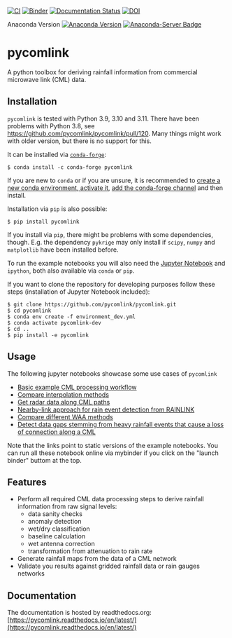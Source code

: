 [![CI](https://github.com/pycomlink/pycomlink/actions/workflows/main.yml/badge.svg?branch=master)](https://github.com/pycomlink/pycomlink/actions/workflows/main.yml)
[![Binder](https://mybinder.org/badge_logo.svg)](https://mybinder.org/v2/gh/pycomlink/pycomlink/master)
[![Documentation Status](https://readthedocs.org/projects/pycomlink/badge/?version=latest)](https://pycomlink.readthedocs.io/en/latest/)
[![DOI](https://zenodo.org/badge/DOI/10.5281/zenodo.4810169.svg)](https://doi.org/10.5281/zenodo.4810169)

Anaconda Version [![Anaconda Version](https://anaconda.org/conda-forge/pycomlink/badges/version.svg)](https://anaconda.org/conda-forge/pycomlink) [![Anaconda-Server Badge](https://anaconda.org/conda-forge/pycomlink/badges/latest_release_date.svg)](https://anaconda.org/conda-forge/pycomlink)

pycomlink
=========

A python toolbox for deriving rainfall information from commercial microwave link (CML) data.

Installation
------------

`pycomlink` is tested with Python 3.9, 3.10 and 3.11. There have been problems with Python 3.8, see https://github.com/pycomlink/pycomlink/pull/120. Many things might work with older version, but there is no support for this.

It can be installed via [`conda-forge`](https://conda-forge.org/):

    $ conda install -c conda-forge pycomlink

If you are new to `conda` or if you are unsure, it is recommended to [create a new conda environment, activate it](https://docs.conda.io/projects/conda/en/latest/user-guide/tasks/manage-environments.html#creating-an-environment-with-commands), [add the conda-forge channel](https://conda-forge.org/) and then install.

Installation via `pip` is also possible:

    $ pip install pycomlink

If you install via `pip`, there might be problems with some dependencies, though. E.g. the dependency `pykrige` may only install if `scipy`, `numpy` and `matplotlib` have been installed before.

To run the example notebooks you will also need the [Jupyter Notebook](https://jupyter.org/)
and `ipython`, both also available via `conda` or `pip`.

If you want to clone the repository for developing purposes follow these steps (installation of Jupyter Notebook included):

    $ git clone https://github.com/pycomlink/pycomlink.git
    $ cd pycomlink
    $ conda env create -f environment_dev.yml
    $ conda activate pycomlink-dev
    $ cd ..
    $ pip install -e pycomlink

Usage
-----

The following jupyter notebooks showcase some use cases of `pycomlink`

 * [Basic example CML processing workflow](http://nbviewer.jupyter.org/github/pycomlink/pycomlink/blob/master/notebooks/Basic%20CML%20processing%20workflow.ipynb)
 * [Compare interpolation methods](https://nbviewer.org/github/pycomlink/pycomlink/blob/master/notebooks/Compare%20interpolation%20methods.ipynb)
 * [Get radar data along CML paths](https://nbviewer.org/github/pycomlink/pycomlink/blob/master/notebooks/Get%20radar%20rainfall%20along%20CML%20paths.ipynb)
 * [Nearby-link approach for rain event detection from RAINLINK](https://nbviewer.org/github/pycomlink/pycomlink/blob/master/notebooks/Nearby%20link%20approach%20processing%20example.ipynb)
 * [Compare different WAA methods](https://nbviewer.org/github/pycomlink/pycomlink/blob/master/notebooks/Wet%20antenna%20attenuation.ipynb)
 * [Detect data gaps stemming from heavy rainfall events that cause a loss of connection along a CML](https://nbviewer.org/github/pycomlink/pycomlink/blob/master/notebooks/Blackout%20gap%20detection%20examples.ipynb)

Note that the links point to static versions of the example notebooks. You can run all these notebook online via mybinder if you click on the "launch binder" buttom at the top.

Features
--------

 * Perform all required CML data processing steps to derive rainfall information from raw signal levels:
    * data sanity checks
    * anomaly detection
    * wet/dry classification
    * baseline calculation
    * wet antenna correction
    * transformation from attenuation to rain rate
 * Generate rainfall maps from the data of a CML network
 * Validate you results against gridded rainfall data or rain gauges networks
 
Documentation
-------------
The documentation is hosted by readthedocs.org: [https://pycomlink.readthedocs.io/en/latest/](https://pycomlink.readthedocs.io/en/latest/)

